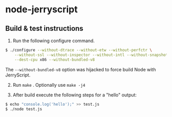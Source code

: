 
# node-jerryscript

## Build & test instructions
1. Run the following configure command.

```sh
$ ./configure --without-dtrace --without-etw --without-perfctr \
    --without-ssl --without-inspector --without-intl --without-snapshot \
    --dest-cpu x86 --without-bundled-v8
```

The `--without-bundled-v8` option was hijacked to force build Node with JerryScript.

2. Run `make` . Optionally use `make -j4`

3. After build execute the following steps for a "hello" output:

```sh
$ echo "console.log('hello');" >> test.js
$ ./node test.js
```
